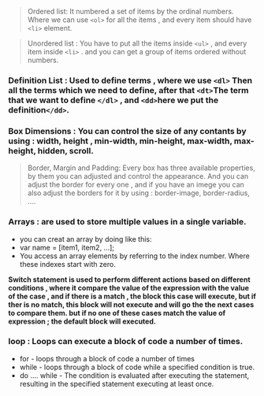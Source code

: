> Ordered list: It numbered a set of items by the ordinal numbers. Where we can use `<ol>` for all the items , and every item should have `<li>` element.

> Unordered list : You have to put all the items inside `<ul>` , and every item inside `<li>` . and you can get a group of items ordered without numbers.

### Definition List : Used to define terms , where we use `<dl>` Then all the terms which we need to define, after that `<dt>`The term that we want to define `</dl>` , and `<dd>`here we put the definition`</dd>`.

### Box Dimensions : You can control the size of any contants by using : width, height , min-width, min-height, max-width, max-height, hidden, scroll.

> Border, Margin and Padding:  Every box has three available properties, by them you can adjusted and control the appearance.
And you can adjust the border for every one , and if you have an imege you can also adjust the borders for it by using : border-image, border-radius, ....

### Arrays : are used to store multiple values in a single variable.
* you can creat an array  by doing like this:
* var name = [item1, item2, ...];
* You access an array elements by referring to the index number. Where these indexes start with zero.

**Switch statement is used to perform different actions based on different conditions , where it compare the value of the expression with the value of the case , and if there is a match , the block this case will execute, but if ther is no match, this block will not execute and will go the the next cases to compare them. but if no one of these cases match the value of expression ; the default block will executed.**

### loop :  Loops can execute a block of code a number of times.
- for - loops through a block of code a number of times
- while - loops through a block of code while a specified condition is true.
- do .... while - The condition is evaluated after executing the statement, resulting in the specified statement executing at least once.


